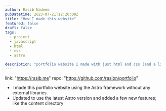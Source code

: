 ```yaml
---
author: Rasib Nadeem
pubDatetime: 2023-07-21T12:20:00Z
title: "How I made this website"
featured: false
draft: false
tags:
  - project
  - javascript
  - html
  - css
  - astro

description: "portfolio website I made with just html and css (and a little bit of vanilla javascript)"
---
```


link: "https://rasib.me"
repo: "https://github.com/rasibn/portfolio"

- I made this portfolio website using the Astro framework without any external libraries.
- Updated to use the latest Astro version and added a few new features; like the content directory
